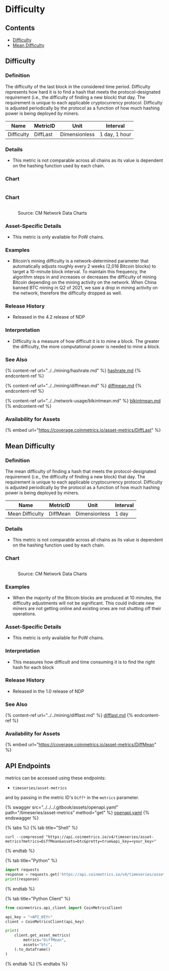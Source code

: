 # Difficulty

## Contents

* [Difficulty](difficulty.md#difflast)
* [Mean Difficulty](difficulty.md#diffmean)

## Difficulty <a href="#difflast" id="difflast"></a>

### Definition

The difficulty of the last block in the considered time period. Difficulty represents how hard it is to find a hash that meets the protocol-designated requirement (i.e., the difficulty of finding a new block) that day. The requirement is unique to each applicable cryptocurrency protocol. Difficulty is adjusted periodically by the protocol as a function of how much hashing power is being deployed by miners.

| Name       | MetricID | Unit          | Interval      |
| ---------- | -------- | ------------- | ------------- |
| Difficulty | DiffLast | Dimensionless | 1 day, 1 hour |

### Details

* This metric is not comparable across all chains as its value is dependent on the hashing function used by each chain.

### Chart

<figure><img src="../../../.gitbook/assets/BTC_Blocktime_vs._Difficulty_Adjustments.png" alt=""><figcaption></figcaption></figure>

### Chart

<figure><img src="../../../.gitbook/assets/Coin_Metrics_Network_Data_2022-09-15T15-37.png" alt=""><figcaption><p>Source: CM Network Data Charts</p></figcaption></figure>

### Asset-Specific Details

* This metric is only available for PoW chains.

### Examples

* Bitcoin’s mining difficulty is a network-determined parameter that automatically adjusts roughly every 2 weeks (2,016 Bitcoin blocks) to target a 10-minute block interval. To maintain this frequency, the algorithm steps in and increases or decreases the difficulty of mining Bitcoin depending on the mining activity on the network. When China banned BTC mining in Q2 of 2021, we saw a drop in mining activity on the network, therefore the difficulty dropped as well.

### Release History

* Released in the 4.2 release of NDP

### Interpretation

* Difficulty is a measure of how difficult it is to mine a block. The greater the difficulty, the more computational power is needed to mine a block.

### See Also

{% content-ref url="../../mining/hashrate.md" %}
[hashrate.md](../../mining/hashrate.md)
{% endcontent-ref %}

{% content-ref url="../../mining/diffmean.md" %}
[diffmean.md](../../mining/diffmean.md)
{% endcontent-ref %}

{% content-ref url="../../network-usage/blkintmean.md" %}
[blkintmean.md](../../network-usage/blkintmean.md)
{% endcontent-ref %}

### Availability for Assets <a href="#diffmean" id="diffmean"></a>

{% embed url="https://coverage.coinmetrics.io/asset-metrics/DiffLast" %}

## Mean Difficulty

### Definition

The mean difficulty of finding a hash that meets the protocol-designated requirement (i.e., the difficulty of finding a new block) that day. The requirement is unique to each applicable cryptocurrency protocol. Difficulty is adjusted periodically by the protocol as a function of how much hashing power is being deployed by miners.

| Name            | MetricID | Unit          | Interval |
| --------------- | -------- | ------------- | -------- |
| Mean Difficulty | DiffMean | Dimensionless | 1 day    |

### Details

* This metric is not comparable across all chains as its value is dependent on the hashing function used by each chain.

### Chart

<figure><img src="../../../.gitbook/assets/BTC_Mean_Difficulty___Price (1).png" alt=""><figcaption><p>Source: CM Network Data Charts</p></figcaption></figure>

### Examples

* When the majority of the Bitcoin blocks are produced at 10 minutes, the difficulty adjustments will not be significant. This could indicate new miners are not getting online and existing ones are not shutting off their operations.

### Asset-Specific Details

* This metric is only available for PoW chains.

### Interpretation

* This measures how difficult and time consuming it is to find the right hash for each block

### Release History

* Released in the 1.0 release of NDP

### See Also

{% content-ref url="../../mining/difflast.md" %}
[difflast.md](../../mining/difflast.md)
{% endcontent-ref %}

### Availability for Assets

{% embed url="https://coverage.coinmetrics.io/asset-metrics/DiffMean" %}

## API Endpoints

metrics can be accessed using these endpoints:

* `timeseries/asset-metrics`

and by passing in the metric ID's `Diff*` in the `metrics` parameter.

{% swagger src="../../../.gitbook/assets/openapi.yaml" path="/timeseries/asset-metrics" method="get" %}
[openapi.yaml](../../../.gitbook/assets/openapi.yaml)
{% endswagger %}

{% tabs %}
{% tab title="Shell" %}
```shell
curl --compressed "https://api.coinmetrics.io/v4/timeseries/asset-metrics?metrics=DiffMean&assets=btc&pretty=true&api_key=<your_key>"
```
{% endtab %}

{% tab title="Python" %}
```python
import requests
response = requests.get('https://api.coinmetrics.io/v4/timeseries/asset-metrics?metrics=DiffMean&assets=btc&pretty=true&api_key=<your_key>').json()
print(response)
```
{% endtab %}

{% tab title="Python Client" %}
```python
from coinmetrics.api_client import CoinMetricsClient

api_key = "<API_KEY>"
client = CoinMetricsClient(api_key)

print(
    client.get_asset_metrics(
        metrics="DiffMean", 
        assets="btc",
    ).to_dataframe()
)
```
{% endtab %}
{% endtabs %}
